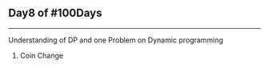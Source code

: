 Day8 of #100Days
-

----------------------------
Understanding of DP and one Problem on Dynamic programming

1.  Coin Change
